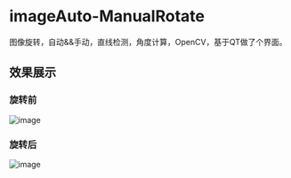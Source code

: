 # imageAuto-ManualRotate
图像旋转，自动&amp;&amp;手动，直线检测，角度计算，OpenCV，基于QT做了个界面。

## 效果展示
### 旋转前
![image](https://github.com/libai-github/imageRotate-Auto-Manual/blob/master/autoRotateImage.png)
### 旋转后
![image](https://github.com/libai-github/imageRotate-Auto-Manual/blob/master/autoRotateResukt.png)
